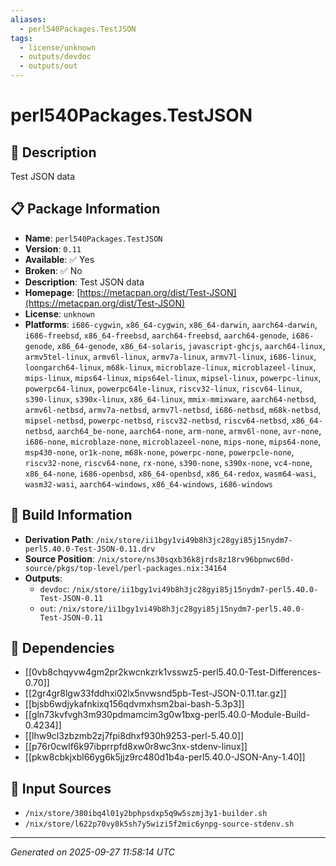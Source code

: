 ```yaml
---
aliases:
  - perl540Packages.TestJSON
tags:
  - license/unknown
  - outputs/devdoc
  - outputs/out
---
```


# perl540Packages.TestJSON

## 📝 Description

Test JSON data

## 📋 Package Information

- **Name**: `perl540Packages.TestJSON`
- **Version**: `0.11`
- **Available**: ✅ Yes
- **Broken**: ✅ No
- **Description**: Test JSON data
- **Homepage**: [https://metacpan.org/dist/Test-JSON](https://metacpan.org/dist/Test-JSON)
- **License**: `unknown`
- **Platforms**: `i686-cygwin`, `x86_64-cygwin`, `x86_64-darwin`, `aarch64-darwin`, `i686-freebsd`, `x86_64-freebsd`, `aarch64-freebsd`, `aarch64-genode`, `i686-genode`, `x86_64-genode`, `x86_64-solaris`, `javascript-ghcjs`, `aarch64-linux`, `armv5tel-linux`, `armv6l-linux`, `armv7a-linux`, `armv7l-linux`, `i686-linux`, `loongarch64-linux`, `m68k-linux`, `microblaze-linux`, `microblazeel-linux`, `mips-linux`, `mips64-linux`, `mips64el-linux`, `mipsel-linux`, `powerpc-linux`, `powerpc64-linux`, `powerpc64le-linux`, `riscv32-linux`, `riscv64-linux`, `s390-linux`, `s390x-linux`, `x86_64-linux`, `mmix-mmixware`, `aarch64-netbsd`, `armv6l-netbsd`, `armv7a-netbsd`, `armv7l-netbsd`, `i686-netbsd`, `m68k-netbsd`, `mipsel-netbsd`, `powerpc-netbsd`, `riscv32-netbsd`, `riscv64-netbsd`, `x86_64-netbsd`, `aarch64_be-none`, `aarch64-none`, `arm-none`, `armv6l-none`, `avr-none`, `i686-none`, `microblaze-none`, `microblazeel-none`, `mips-none`, `mips64-none`, `msp430-none`, `or1k-none`, `m68k-none`, `powerpc-none`, `powerpcle-none`, `riscv32-none`, `riscv64-none`, `rx-none`, `s390-none`, `s390x-none`, `vc4-none`, `x86_64-none`, `i686-openbsd`, `x86_64-openbsd`, `x86_64-redox`, `wasm64-wasi`, `wasm32-wasi`, `aarch64-windows`, `x86_64-windows`, `i686-windows`

## 🔧 Build Information

- **Derivation Path**: `/nix/store/ii1bgy1vi49b8h3jc28gyi85j15nydm7-perl5.40.0-Test-JSON-0.11.drv`
- **Source Position**: `/nix/store/ns30sqxb36k8jrds8z18rv96bpnwc60d-source/pkgs/top-level/perl-packages.nix:34164`
- **Outputs**:
  - `devdoc`:  `/nix/store/ii1bgy1vi49b8h3jc28gyi85j15nydm7-perl5.40.0-Test-JSON-0.11`
  - `out`:  `/nix/store/ii1bgy1vi49b8h3jc28gyi85j15nydm7-perl5.40.0-Test-JSON-0.11`

## 🔗 Dependencies

- [[0vb8chqyvw4gm2pr2kwcnkzrk1vsswz5-perl5.40.0-Test-Differences-0.70]]
- [[2gr4gr8lgw33fddhxi02lx5nvwsnd5pb-Test-JSON-0.11.tar.gz]]
- [[bjsb6wdjykafnkixq156qdvmxhsm2bai-bash-5.3p3]]
- [[gln73kvfvgh3m930pdmamcim3g0w1bxg-perl5.40.0-Module-Build-0.4234]]
- [[lhw9cl3zbzmb2zj7fpi8dhxf930h9253-perl-5.40.0]]
- [[p76r0cwlf6k97ibprrpfd8xw0r8wc3nx-stdenv-linux]]
- [[pkw8cbkjxbl66yg6k5jjz9rc480d1b4a-perl5.40.0-JSON-Any-1.40]]

## 📁 Input Sources

- `/nix/store/380ibq4l01y2bphpsdxp5q9w5szmj3y1-builder.sh`
- `/nix/store/l622p70vy8k5sh7y5wizi5f2mic6ynpg-source-stdenv.sh`

---
*Generated on 2025-09-27 11:58:14 UTC*
